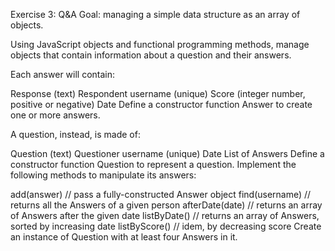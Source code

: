 Exercise 3: Q&A
Goal: managing a simple data structure as an array of objects.

Using JavaScript objects and functional programming methods, manage objects that contain information about a question and their answers.

Each answer will contain:

Response (text)
Respondent username (unique)
Score (integer number, positive or negative)
Date
Define a constructor function Answer to create one or more answers.

A question, instead, is made of:

Question (text)
Questioner username (unique)
Date
List of Answers
Define a constructor function Question to represent a question. Implement the following methods to manipulate its answers:

add(answer) // pass a fully-constructed Answer object
find(username) // returns all the Answers of a given person
afterDate(date) // returns an array of Answers after the given date
listByDate() // returns an array of Answers, sorted by increasing date
listByScore() // idem, by decreasing score
Create an instance of Question with at least four Answers in it.